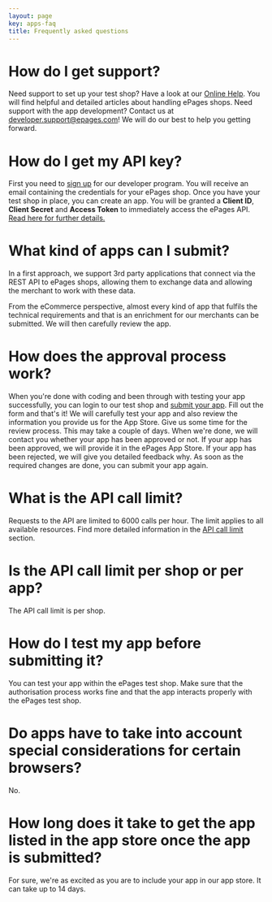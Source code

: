 ```yaml
---
layout: page
key: apps-faq
title: Frequently asked questions
---
```


# How do I get support?

Need support to set up your test shop? Have a look at our [Online Help](https://www.online-help-center.com/). You will find helpful and detailed articles about handling ePages shops.
Need support with the app development? Contact us at [developer.support@epages.com](mailto:developer.support@epages.com)! We will do our best to help you getting forward.

# How do I get my API key?

First you need to [sign up](page:apps-overview#registration) for our developer program. You will receive an email containing the credentials for your ePages shop. Once you have your test shop in place, you can create an app. You will be granted a **Client ID**, **Client Secret** and **Access Token** to immediately access the ePages API. [Read here for further details.](page:apps-create)

# What kind of apps can I submit?

In a first approach, we support 3rd party applications that connect via the REST API to ePages shops, allowing them to exchange data and allowing the merchant to work with these data.

From the eCommerce perspective, almost every kind of app that fulfils the technical requirements and that is an enrichment for our merchants can be submitted. We will then carefully review the app.

# How does the approval process work?

When you're done with coding and been through with testing your app successfully, you can login to our test shop and [submit your app](page:apps-submit). Fill out the form and that's it! We will carefully test your app and also review the information you provide us for the App Store. Give us some time for the review process. This may take a couple of days. When we're done, we will contact you whether your app has been approved or not. If your app has been approved, we will provide it in the ePages App Store. If your app has been rejected, we will give you detailed feedback why. As soon as the required changes are done, you can submit your app again.

# What is the API call limit?

Requests to the API are limited to 6000 calls per hour. The limit applies to all available resources. Find more detailed information in the [API call limit](page:apps-api-call-limit) section.

# Is the API call limit per shop or per app?

The API call limit is per shop.

# How do I test my app before submitting it?

You can test your app within the ePages test shop. Make sure that the authorisation process works fine and that the app interacts properly with the ePages test shop.

# Do apps have to take into account special considerations for certain browsers?

No.

# How long does it take to get the app listed in the app store once the app is submitted?

For sure, we're as excited as you are to include your app in our app store. It can take up to 14 days.
